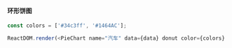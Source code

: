 #### 环形饼图

<!--start-code-->

```js
const colors = ['#34c3ff', '#1464AC'];

ReactDOM.render(<PieChart name="汽车" data={data} donut color={colors} />);
```

<!--end-code-->
